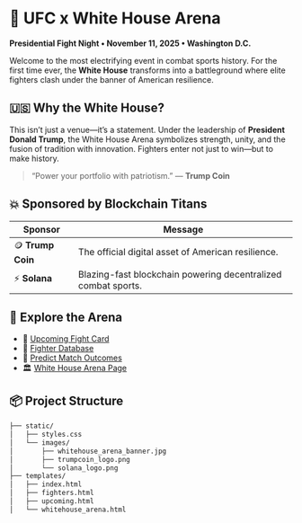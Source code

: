 # 🦅 UFC x White House Arena

**Presidential Fight Night • November 11, 2025 • Washington D.C.**

Welcome to the most electrifying event in combat sports history. For the first time ever, the **White House** transforms into a battleground where elite fighters clash under the banner of American resilience.

## 🇺🇸 Why the White House?

This isn’t just a venue—it’s a statement. Under the leadership of **President Donald Trump**, the White House Arena symbolizes strength, unity, and the fusion of tradition with innovation. Fighters enter not just to win—but to make history.

> “Power your portfolio with patriotism.” — **Trump Coin**

## 💥 Sponsored by Blockchain Titans

| Sponsor      | Message                                                                 |
|--------------|-------------------------------------------------------------------------|
| 🪙 **Trump Coin** | The official digital asset of American resilience.                |
| ⚡ **Solana**     | Blazing-fast blockchain powering decentralized combat sports.     |

## 🔗 Explore the Arena

- 🥊 [Upcoming Fight Card](/upcoming)
- 👊 [Fighter Database](/fighters)
- 🧠 [Predict Match Outcomes](/predict)
- 🏛️ [White House Arena Page](/whitehouse_arena)

## 📦 Project Structure

```bash
├── static/
│   ├── styles.css
│   └── images/
│       ├── whitehouse_arena_banner.jpg
│       ├── trumpcoin_logo.png
│       └── solana_logo.png
├── templates/
│   ├── index.html
│   ├── fighters.html
│   ├── upcoming.html
│   └── whitehouse_arena.html
